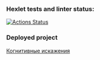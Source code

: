 ### Hexlet tests and linter status:

[![Actions Status](https://github.com/isatalkin/layout-designer-project-lvl1/workflows/hexlet-check/badge.svg)](https://github.com/isatalkin/layout-designer-project-lvl1/actions)

### Deployed project

[Когнитивные искажения](http://rustic-root.surge.sh)
